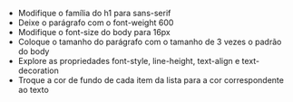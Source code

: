- Modifique o família do h1 para sans-serif
- Deixe o parágrafo com o font-weight 600
- Modifique o font-size do body para 16px
- Coloque o tamanho do parágrafo com o tamanho de 3 vezes o padrão do body
- Explore as propriedades font-style, line-height, text-align e text-decoration
- Troque a cor de fundo de cada item da lista para a cor correspondente ao texto 
